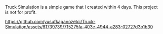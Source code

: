 Truck Simulation is a simple game that I created within 4 days. This project is not for profit.

https://github.com/yusufkaganozetci/Truck-Simulation/assets/81739739/715275fa-403e-4944-a283-02727d3b1b30

